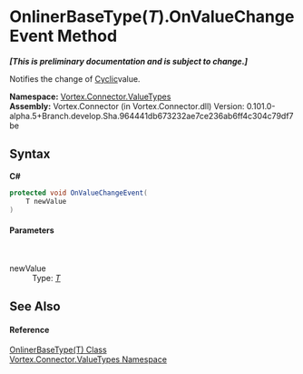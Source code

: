 # OnlinerBaseType(*T*).OnValueChangeEvent Method 
 _**\[This is preliminary documentation and is subject to change.\]**_

Notifies the change of <a href="P_Vortex_Connector_ValueTypes_OnlinerBaseType_1_Cyclic.md">Cyclic</a>value.

**Namespace:**&nbsp;<a href="N_Vortex_Connector_ValueTypes.md">Vortex.Connector.ValueTypes</a><br />**Assembly:**&nbsp;Vortex.Connector (in Vortex.Connector.dll) Version: 0.101.0-alpha.5+Branch.develop.Sha.964441db673232ae7ce236ab6ff4c304c79df7be

## Syntax

**C#**<br />
``` C#
protected void OnValueChangeEvent(
	T newValue
)
```


#### Parameters
&nbsp;<dl><dt>newValue</dt><dd>Type: <a href="T_Vortex_Connector_ValueTypes_OnlinerBaseType_1.md">*T*</a><br /></dd></dl>

## See Also


#### Reference
<a href="T_Vortex_Connector_ValueTypes_OnlinerBaseType_1.md">OnlinerBaseType(T) Class</a><br /><a href="N_Vortex_Connector_ValueTypes.md">Vortex.Connector.ValueTypes Namespace</a><br />